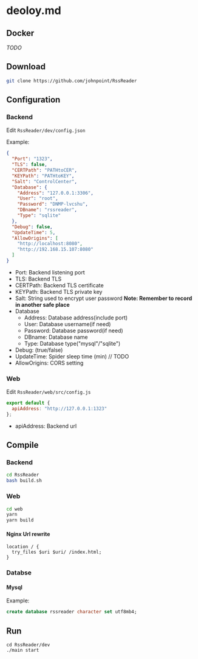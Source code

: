# deoloy.md

## Docker

*TODO*

## Download

```bash
git clone https://github.com/johnpoint/RssReader
```

## Configuration

### Backend

Edit `RssReader/dev/config.json`

Example:

```json
{
  "Port": "1323",
  "TLS": false,
  "CERTPath": "PATHtoCER",
  "KEYPath": "PATHtoKEY",
  "Salt": "ControlCenter",
  "Database": {
    "Address": "127.0.0.1:3306",
    "User": "root",
    "Password": "DNMP-lvcshu",
    "DBname": "rssreader",
    "Type": "sqlite"
  },
  "Debug": false,
  "UpdateTime": 5,
  "AllowOrigins": [
    "http://localhost:8080",
    "http://192.168.15.107:8080"
  ]
}
```

- Port: Backend listening port
- TLS: Backend TLS 
- CERTPath: Backend TLS certificate
- KEYPath: Backend TLS private key
- Salt: String used to encrypt user password **Note: Remember to record in another safe place**
- Database
    - Address: Database address(include port)
    - User: Database username(if need)
    - Password: Database password(if need)
    - DBname: Database name
    - Type: Database type("mysql"/"sqlite")
- Debug: (true/false)
- UpdateTime: Spider sleep time (min) // TODO
- AllowOrigins: CORS setting

### Web

Edit `RssReader/web/src/config.js`

```javascript
export default {
  apiAddress: "http://127.0.0.1:1323"
};
```
- apiAddress: Backend url

## Compile

### Backend

```bash
cd RssReader
bash build.sh
```

### Web

```bash
cd web
yarn
yarn build
```

#### Nginx Url rewrite

```
location / {
  try_files $uri $uri/ /index.html;
}
```

### Databse

#### Mysql

Example:
```sql
create database rssreader character set utf8mb4;
```

## Run

```
cd RssReader/dev
./main start
```